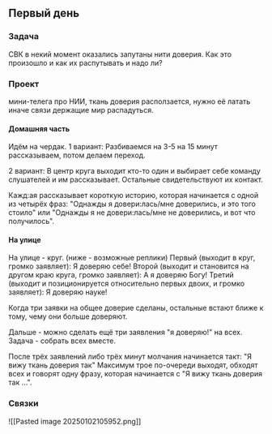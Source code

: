 ## Первый день
### Задача
СВК в некий момент оказались запутаны нити доверия. Как это произошло и как их распутывать и надо ли?

### Проект

мини-телега про НИИ, ткань доверия расползается, нужно её латать иначе связи держащие мир распадуться.
#### Домашняя часть
Идём на чердак.
1 вариант: Разбиваемся на 3-5 на 15 минут рассказываем, потом делаем переход.

2 вариант: В центр круга выходит кто-то один и выбирает себе команду слушателей и им рассказывает. Остальные свидетельствуют их контакт.

Кажд:ая рассказывает короткую историю, которая начинается с одной из четырёх фраз: "Однажды я довери:лась/мне доверились, и это того стоило" или "Однажды я не довери:лась/мне не доверились, и вот что получилось".

#### На улице
На улице - круг. (ниже - возможные реплики)
Первый (выходит в круг, громко заявляет): Я доверяю себе!
Второй (выходит и становится на другом краю круга, громко заявляет): А я доверяю Богу!
Третий (выходит и позиционируется относительно первых двоих, и громко заявляет): Я доверяю науке!

Когда три заявки на общее доверие сделаны, остальные встают ближе к тому, чему они больше доверяют.

Дальше - можно сделать ещё три заявления "я доверяю!" на всех. Задача - собрать всех вместе.

После трёх заявлений либо трёх минут молчания начинается такт: "Я вижу ткань доверия так"
Максимум трое по-очереди выходят, обходят всех и говорят одну фразу, которая начинается с  "Я вижу ткань доверия так ...".


### Связки
![[Pasted image 20250102105952.png]]
